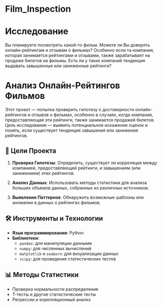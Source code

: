 # Film_Inspection
# Исследование 
 Вы планируете посмотреть какой-то фильм. Можете ли Вы доверять онлайн-рейтингам и отзывам о фильмах? 
 Особенно если та компания, которая занимается рейтингами и отзывами, также зарабатывает на продаже билетов на фильмы. 
 Есть ли у таких компаний тенденция выдавать завышенные или заниженные рейтинги?

# Анализ Онлайн-Рейтингов Фильмов

Этот проект — попытка проверить гипотезу о достоверности онлайн-рейтингов и отзывов о фильмах, особенно в случаях, когда компания, предоставляющая эти рейтинги, также занимается продажей билетов. Цель исследования — выявить потенциальное искажение оценок и понять, если существует тенденция завышения или занижения рейтингов.

## 📌 Цели Проекта

1. **Проверка Гипотезы**: Определить, существует ли корреляция между компанией, предоставляющей рейтинги, и завышением (или занижением) этих рейтингов.
   
2. **Анализ Данных**: Использовать методы статистики для анализа больших объемов данных, собранных из различных источников.

3. **Выявление Паттернов**: Обнаружить возможные шаблоны или аномалии в данных о рейтингах фильмов.

## 🛠️ Инструменты и Технологии

- **Язык программирования**: Python
- **Библиотеки**: 
  - `pandas`: для манипуляции данными
  - `numpy`: для численных вычислений
  - `matplotlib` и `seaborn`: для визуализации данных
  - `scipy`: для проведения статистических тестов

## 📊 Методы Статистики

- Проверка нормальности распределения
- Т-тесты и другие статистические тесты
- Регрессии и корелляционный анализ


